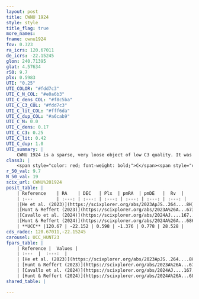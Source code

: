 ```yaml
---
layout: post
title: CWNU 1924
style: style
title_flag: true
more_names: 
fname: cwnu1924
fov: 0.323
ra_icrs: 120.67011
de_icrs: -22.15245
glon: 240.71395
glat: 4.57634
r50: 9.7
plx: 0.5983
UTI: "0.25"
UTI_COLOR: "#fdd7c3"
UTI_C_N_COL: "#e0a6b3"
UTI_C_dens_COL: "#f8c5ba"
UTI_C_C3_COL: "#fdd7c3"
UTI_C_lit_COL: "#fff6da"
UTI_C_dup_COL: "#a6cab9"
UTI_C_N: 0.0
UTI_C_dens: 0.17
UTI_C_C3: 0.25
UTI_C_lit: 0.42
UTI_C_dup: 1.0
UTI_summary: |
    CWNU 1924 is a sparse, very loose object of low C3 quality. It was recently reported in the literature.<br><br><span style="color: #99180f; font-weight: bold;">Warning: </span>contains less than 25 stars with <i>P>0.5</i> estimated.
class3: |
    <span style="color: red; font-weight: bold;">C</span><span style="color: red; font-weight: bold;">C</span>
r_50_val: 9.7
N_50_val: 19
scix_url: CWNU%201924
posit_table: |
    | Reference    | RA    | DEC   | Plx  | pmRA  | pmDE   |  Rv  |
    | :---         | :---: | :---: | :---: | :---: | :---: | :---: |
    |[He et al. (2023)](https://scixplorer.org/abs/2023ApJS..264....8H) | 120.741 | -22.221 | 0.611 | -1.369 | 0.778 | 30.36 |
    |[Hunt & Reffert (2023)](https://scixplorer.org/abs/2023A%26A...673A.114H) | 120.686 | -22.304 | 0.606 | -1.377 | 0.767 | 29.133 |
    |[Cavallo et al. (2024)](https://scixplorer.org/abs/2024AJ....167...12C) | 120.731 | -22.23 | 0.604 | -- | -- | -- |
    |[Hunt & Reffert (2024)](https://scixplorer.org/abs/2024A%26A...686A..42H) | 120.686 | -22.304 | 0.606 | -1.377 | 0.767 | 29.133 |
    | **UCC** |120.67 | -22.152 | 0.598 | -1.376 | 0.778 | 28.528 | 
cds_radec: 120.67011,-22.15245
carousel: UCC_HUNT23
fpars_table: |
    | Reference |  Values |
    | :---  |  :---:  |
    | [He et al. (2023)](https://scixplorer.org/abs/2023ApJS..264....8H) | `A0=0.2, m-M=10.95, logAge=8.85` |
    | [Hunt & Reffert (2023)](https://scixplorer.org/abs/2023A%26A...673A.114H) | `AV50=0.123, diffAV50=0.171, MOD50=10.958, logAge50=8.886` |
    | [Cavallo et al. (2024)](https://scixplorer.org/abs/2024AJ....167...12C) | `AV50=0.57, dMod50=11.05, logAge50=8.45, [Fe/H]50=-0.14` |
    | [Hunt & Reffert (2024)](https://scixplorer.org/abs/2024A%26A...686A..42H) | `MassJ=53.3917` |
shared_table: |
    
---
```

